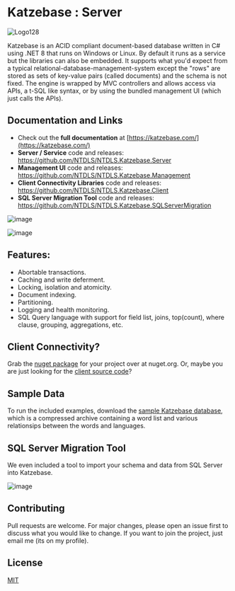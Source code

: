 # Katzebase : Server
![Logo128](https://github.com/NTDLS/NTDLS.Katzebase.Server/assets/11428567/fa827156-4d19-4803-860f-aa0ef3a5151d)

Katzebase is an ACID compliant document-based database written in C# using .NET 8 that runs on Windows or Linux. By default it runs as a service but the libraries can also be embedded. It supports what you'd expect from a typical relational-database-management-system except the "rows" are stored as sets of key-value pairs (called documents) and the schema is not fixed. The engine is wrapped by MVC controllers and allows access via APIs, a t-SQL like syntax, or by using the bundled management UI (which just calls the APIs).

## Documentation and Links
- Check out the **full documentation** at [https://katzebase.com/](https://katzebase.com/)
- **Server / Service** code and releases: https://github.com/NTDLS/NTDLS.Katzebase.Server
- **Management UI** code and releases: https://github.com/NTDLS/NTDLS.Katzebase.Management
- **Client Connectivity Libraries** code and releases: https://github.com/NTDLS/NTDLS.Katzebase.Client
- **SQL Server Migration Tool** code and releases: https://github.com/NTDLS/NTDLS.Katzebase.SQLServerMigration


![image](https://github.com/user-attachments/assets/6e6f337c-e30c-436c-94bd-182211e4054a)


![image](https://github.com/user-attachments/assets/1c2b8245-cb23-49cb-b9c9-1decdbfed779)


## Features:
- Abortable transactions.
- Caching and write deferment.
- Locking, isolation and atomicity.
- Document indexing.
- Partitioning.
- Logging and health monitoring.
- SQL Query language with support for field list, joins, top(count), where clause, grouping, aggregations, etc.


## Client Connectivity?
Grab the [nuget package](https://www.nuget.org/packages/NTDLS.Katzebase.Client/) for your project over at nuget.org.
Or, maybe you are just looking for the [client source code](https://github.com/NTDLS/NTDLS.Katzebase.Client)?


## Sample Data
To run the included examples, download the [sample Katzebase database]( https://katzebase.com/Download/Katzebase.zip), which is a compressed archive containing a word list and various relationsips between the words and languages.


## SQL Server Migration Tool
We even included a tool to import your schema and data from SQL Server into Katzebase.


![image](https://github.com/NTDLS/NTDLS.Katzebase/assets/11428567/41959624-0254-4566-a495-05c72f4a3642)


## Contributing
Pull requests are welcome. For major changes, please open an issue first to discuss what you would like to change. If you want to join the project, just email me (its on my profile).

## License
[MIT](https://choosealicense.com/licenses/mit/)
